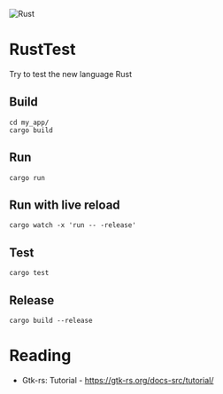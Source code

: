 ![Rust](https://github.com/anthony-bt/RustTest/workflows/Rust/badge.svg)

# RustTest
Try to test the new language Rust

## Build
```
cd my_app/
cargo build
```

## Run
```
cargo run
```

## Run with live reload
```
cargo watch -x 'run -- -release'
```

## Test
```
cargo test
```

## Release
```
cargo build --release
```

# Reading
- Gtk-rs: Tutorial - https://gtk-rs.org/docs-src/tutorial/

